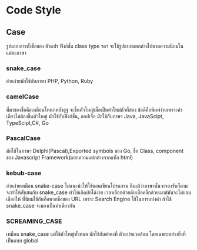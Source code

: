 # Code Style

## Case
รูปแบบการตั้งชื่อของ ตัวแปร ฟังก์ชั่น class type ฯลฯ จะใช้รูปแบบแตกต่างไปตามความนิยมในแต่ละภาษา 
### snake_case
อ่านง่ายมักใช้กับภาษา  PHP, Python, Ruby 
### camelCase
ที่มาของชื่อคือเหมือนโหนกหลังอูฐ จะขึ้นตัวใหญ่เมื่อเป็นคำใหม่ตัวที่สอง ข้อดีคือพิมพ์ง่ายเพราะคำเดียวไม่ต้องขึ้นตัวใหญ่ มักใช้กับฟังก์ชั่น, ออปเจ็ก มักใช้กับภาษา Java, JavaScipt, TypeScipt,C#, Go 

### PascalCase
มักใช้ในภาษา Delphi(Pascal),Exported symbols ของ Go, ชื่อ Class, component ของ Javascript Framework(แยกความแต่กต่างจากแท็ก html) 

### kebub-case
อ่านง่ายเหมือน snake-case ไม่แนะนำให้ใช้ตอนเขียนโปรแกรม ถึงแม้ว่าภาษานั้นจะรองรับก็ตาม จะทำให้สับสนกับ snake_case ทำให้เกิดบักได้ง่าย เวลาเลือกด้วยดับเบิ้ลคลิ้กด้วยเมาส์มันจะไม่ยอมเลือกให้ ที่นิยมใช้กันคือพวกชื่อของ URL เพราะ Search Engine ใช้ในการแบ่งคำ ถ้าใช้ snake_case จะมองเป็นคำเดียวกัน

### SCREAMING_CASE 
เหมือน snake_case แต่ใช้ตัวใหญ่ทั้งหมด
มักใช้กับค่าคงที่ ตัวแปรแวดล้อม โดยเฉพาะอย่างยิ่งที่เป็นแบบ global 


